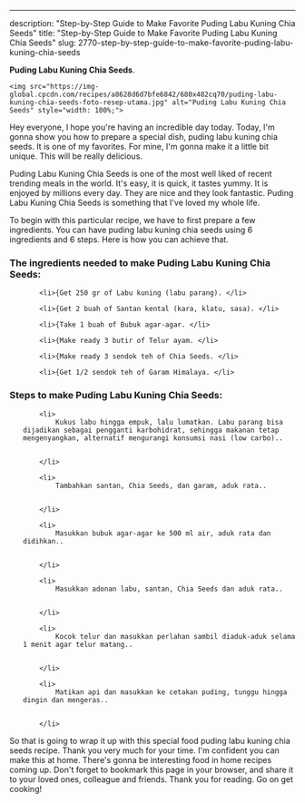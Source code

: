 ---
description: "Step-by-Step Guide to Make Favorite Puding Labu Kuning Chia Seeds"
title: "Step-by-Step Guide to Make Favorite Puding Labu Kuning Chia Seeds"
slug: 2770-step-by-step-guide-to-make-favorite-puding-labu-kuning-chia-seeds

<p>
	<strong>Puding Labu Kuning Chia Seeds</strong>. 
	
</p>
<p>
	
	<img src="https://img-global.cpcdn.com/recipes/a8628d6d7bfe6842/680x482cq70/puding-labu-kuning-chia-seeds-foto-resep-utama.jpg" alt="Puding Labu Kuning Chia Seeds" style="width: 100%;">
	
	
</p>
<p>
	Hey everyone, I hope you're having an incredible day today. Today, I'm gonna show you how to prepare a special dish, puding labu kuning chia seeds. It is one of my favorites. For mine, I'm gonna make it a little bit unique. This will be really delicious.
</p>
	
<p>
	Puding Labu Kuning Chia Seeds is one of the most well liked of recent trending meals in the world. It's easy, it is quick, it tastes yummy. It is enjoyed by millions every day. They are nice and they look fantastic. Puding Labu Kuning Chia Seeds is something that I've loved my whole life.
</p>
<p>
	
</p>

<p>
To begin with this particular recipe, we have to first prepare a few ingredients. You can have puding labu kuning chia seeds using 6 ingredients and 6 steps. Here is how you can achieve that.
</p>

<h3>The ingredients needed to make Puding Labu Kuning Chia Seeds:</h3>

<ol>
	
		<li>{Get 250 gr of Labu kuning (labu parang). </li>
	
		<li>{Get 2 buah of Santan kental (kara, klatu, sasa). </li>
	
		<li>{Take 1 buah of Bubuk agar-agar. </li>
	
		<li>{Make ready 3 butir of Telur ayam. </li>
	
		<li>{Make ready 3 sendok teh of Chia Seeds. </li>
	
		<li>{Get 1/2 sendok teh of Garam Himalaya. </li>
	
</ol>
<p>
	
</p>

<h3>Steps to make Puding Labu Kuning Chia Seeds:</h3>

<ol>
	
		<li>
			Kukus labu hingga empuk, lalu lumatkan. Labu parang bisa dijadikan sebagai pengganti karbohidrat, sehingga makanan tetap mengenyangkan, alternatif mengurangi konsumsi nasi (low carbo)..
			
			
		</li>
	
		<li>
			Tambahkan santan, Chia Seeds, dan garam, aduk rata..
			
			
		</li>
	
		<li>
			Masukkan bubuk agar-agar ke 500 ml air, aduk rata dan didihkan..
			
			
		</li>
	
		<li>
			Masukkan adonan labu, santan, Chia Seeds dan aduk rata..
			
			
		</li>
	
		<li>
			Kocok telur dan masukkan perlahan sambil diaduk-aduk selama 1 menit agar telur matang..
			
			
		</li>
	
		<li>
			Matikan api dan masukkan ke cetakan puding, tunggu hingga dingin dan mengeras..
			
			
		</li>
	
</ol>

<p>
	
</p>

<p>
	So that is going to wrap it up with this special food puding labu kuning chia seeds recipe. Thank you very much for your time. I'm confident you can make this at home. There's gonna be interesting food in home recipes coming up. Don't forget to bookmark this page in your browser, and share it to your loved ones, colleague and friends. Thank you for reading. Go on get cooking!
</p>
